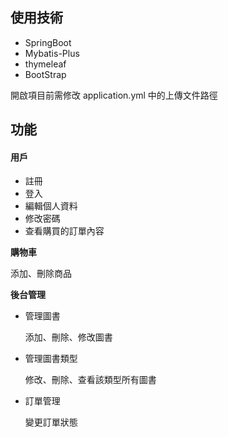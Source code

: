 ## 使用技術

- SpringBoot
- Mybatis-Plus
- thymeleaf
- BootStrap

開啟項目前需修改 application.yml 中的上傳文件路徑

## 功能

#### 用戶

- 註冊
- 登入
- 編輯個人資料
- 修改密碼
- 查看購買的訂單內容

**購物車**

添加、刪除商品

**後台管理**

- 管理圖書

  添加、刪除、修改圖書

- 管理圖書類型

  修改、刪除、查看該類型所有圖書

- 訂單管理

  變更訂單狀態
